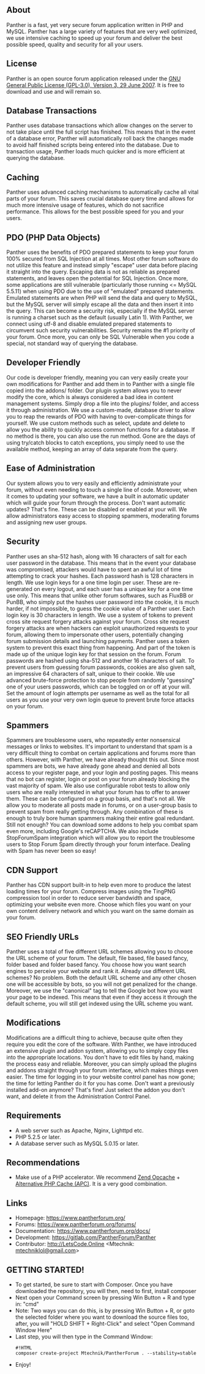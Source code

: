 ## About
Panther is a fast, yet very secure forum application written in PHP and MySQL. Panther has a large variety of features that are very well optimized, we use intensive caching to speed up your forum and deliver the best possible speed, quality and security for all your users.

## License
Panther is an open source forum application released under the [GNU General Public License (GPL-3.0), Version 3, 29 June 2007](http://opensource.org/licenses/GPL-3.0). It is free to download and use and will remain so. 

## Database Transactions
Panther uses database transactions which allow changes on the server to not take place until the full script has finished. This means that in the event of a database error, Panther will automatically roll back the changes made to avoid half finished scripts being entered into the database. Due to transaction usage, Panther loads much quicker and is more efficient at querying the database.

## Caching
Panther uses advanced caching mechanisms to automatically cache all vital parts of your forum. This saves crucial database query time and allows for much more intensive usage of features, which do not sacrifice performance. This allows for the best possible speed for you and your users.

## PDO (PHP Data Objects)
Panther uses the benefits of PDO prepared statements to keep your forum 100% secured from SQL Injection at all times. Most other forum software do not utilize this feature and instead simply "escape" user data before placing it straight into the query. Escaping data is not as reliable as prepared statements, and leaves open the potential for SQL Injection. Once more, some applications are still vulnerable (particularly those running <= MySQL 5.5.11) when using PDO due to the use of "emulated" prepared statements. Emulated statements are when PHP will send the data and query to MySQL, but the MySQL server will simply escape all the data and then insert it into the query. This can become a security risk, especially if the MySQL server is running a charset such as the default (usually Latin 1). With Panther, we connect using utf-8 and disable emulated prepared statements to circumvent such security vulnerabilities. Security remains the #1 priority of your forum. Once more, you can only be SQL Vulnerable when you code a special, not standard way of querying the database.

## Developer Friendly
Our code is developer friendly, meaning you can very easily create your own modifications for Panther and add them in to Panther with a single file copied into the addons/ folder. Our plugin system allows you to never modify the core, which is always considered a bad idea in content management systems. Simply drop a file into the plugins/ folder, and access it through administration.
We use a custom-made, database driver to allow you to reap the rewards of PDO with having to over-complicate things for yourself. We use custom methods such as select, update and delete to allow you the ability to quickly access common functions for a database. If no method is there, you can also use the run method. Gone are the days of using try/catch blocks to catch exceptions, you simply need to use the available method, keeping an array of data separate from the query.

## Ease of Administration
Our system allows you to very easily and efficiently administrate your forum, without even needing to touch a single line of code. Moreover, when it comes to updating your software, we have a built in automatic updater which will guide your forum through the process. Don't want automatic updates? That's fine. These can be disabled or enabled at your will. We allow administrators easy access to stopping spammers, moderating forums and assigning new user groups.

## Security
Panther uses an sha-512 hash, along with 16 characters of salt for each user password in the database. This means that in the event your database was compromised, attackers would have to spent an awful lot of time attempting to crack your hashes. Each password hash is 128 characters in length. We use login keys for a one time login per user. These are re-generated on every logout, and each user has a unique key for a one time use only. This means that unlike other forum softwares, such as FluxBB or PunBB, who simply put the hashes user password into the cookie, it is much harder, if not impossible, to guess the cookie value of a Panther user. Each login key is 30 characters in length.
We use a system of tokens to prevent cross site request forgery attacks against your forum. Cross site request forgery attacks are when hackers can exploit unauthorized requests to your forum, allowing them to impersonate other users, potentially changing forum submission details and launching payments.
Panther uses a token system to prevent this exact thing from happening. And part of the token is made up of the unique login key for that session on the forum. Forum passwords are hashed using sha-512 and another 16 characters of salt. To prevent users from guessing forum passwords, cookies are also given salt, an impressive 64 characters of salt, unique to their cookie.
We use advanced brute-force protection to stop people from randomly "guessing" one of your users passwords, which can be toggled on or off at your will. Set the amount of login attempts per username as well as the total for all users as you use your very own login queue to prevent brute force attacks on your forum.

## Spammers
Spammers are troublesome users, who repeatedly enter nonsensical messages or links to websites. It's important to understand that spam is a very difficult thing to combat on certain applications and forums more than others. However, with Panther, we have already thought this out. Since most spammers are bots, we have already gone ahead and denied all bots access to your register page, and your login and posting pages. This means that no bot can register, login or post on your forum already blocking the vast majority of spam.
We also use configurable robot tests to allow only users who are really interested in what your forum has to offer to answer them. These can be configured on a group basis, and that's not all. We allow you to moderate all posts made in forums, or on a user-group basis to prevent spam from really getting through. Any combination of these is enough to truly bore human spammers making their entire goal redundant. Still not enough? You can download some addons to help you combat spam even more, including Google's reCAPTCHA. We also include StopForumSpam integration which will allow you to report the troublesome users to Stop Forum Spam directly through your forum interface. Dealing with Spam has never been so easy!

## CDN Support
Panther has CDN support built-in to help even more to produce the latest loading times for your forum. Compress images using the TingPNG compression tool in order to reduce server bandwidth and space, optimizing your website even more. Choose which files you want on your own content delivery network and which you want on the same domain as your forum.

## SEO Friendly URLs
Panther uses a total of five different URL schemes allowing you to choose the URL scheme of your forum. The default, file based, file based fancy, folder based and folder based fancy. You choose how you want search engines to perceive your website and rank it. Already use different URL schemes? No problem. Both the default URL scheme and any other chosen one will be accessible by bots, so you will not get penalized for the change. Moreover, we use the "canonical" tag to tell the Google bot how you want your page to be indexed. This means that even if they access it through the default scheme, you will still get indexed using the URL scheme you want.

## Modifications
Modifications are a difficult thing to achieve, because quite often they require you edit the core of the software. With Panther, we have introduced an extensive plugin and addon system, allowing you to simply copy files into the appropriate locations. You don't have to edit files by hand, making the process easy and reliable. Moreover, you can simply upload the plugins and addons straight through your forum interface, which makes things even easier. The time for logging in to your website control panel has now gone; the time for letting Panther do it for you has come. Don't want a previously installed add-on anymore? That's fine! Just select the addon you don't want, and delete it from the Administration Control Panel.

## Requirements
- A web server such as Apache, Nginx, Lighttpd etc.
- PHP 5.2.5 or later.
- A database server such as MySQL 5.0.15 or later.

## Recommendations
- Make use of a PHP accelerator. We recommend [Zend Opcache](https://pecl.php.net/package/ZendOpcache) + [Alternative PHP Cache (APC)](https://pecl.php.net/package/APC). It is a very good combination.

## Links
 - Homepage: https://www.pantherforum.org/
 - Forums: https://www.pantherforum.org/forums/
 - Documentation: https://www.pantherforum.org/docs/
 - Development: https://gitlab.com/PantherForum/Panther
 - Contributor: http://LetsCode.Online <Mtechnik: mtechniklol@gmail.com>
 
 ## GETTING STARTED!
 - To get started, be sure to start with Composer. Once you have downloaded the repository, you will then, need to first, install composer
 - Next open your Command screen by pressing Win Button + R and type in: "cmd"
 - Note: Two ways you can do this, is by pressing Win Button + R, or goto the selected folder where you want to download the source files too, after, you will "HOLD SHIFT + Right-Click" and select "Open Command Window Here"
 - Last step, you will then type in the Command Window: 
    ```
    #!HTML
    composer create-project Mtechnik/PantherForum . --stability=stable
    ```
 - Enjoy!